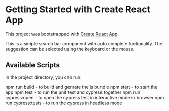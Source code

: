 # Getting Started with Create React App

This project was bootstrapped with [Create React App](https://github.com/facebook/create-react-app).

This is a simple search bar component with auto complete fuctionality. The suggestion can be selected using the keyboard or the mouse.

## Available Scripts

In the project directory, you can run:

npm run build - to build and genrate the js bundle
npm start - to start the app
npm test - to run the unit test and cypress together
npm run cypress:open - to open the cypress test in interactive mode in browser
npm run cypress:tests - to run the cypress in headless mode
